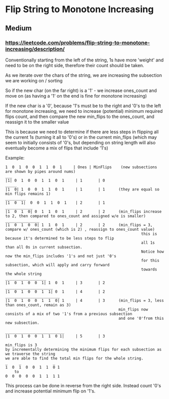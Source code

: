 # Flip String to Monotone Increasing

## Medium

### https://leetcode.com/problems/flip-string-to-monotone-increasing/description/

Conventionally starting from the left of the string,
1s have more 'weight' and need to be on the right side, 
therefore their count should be taken.

As we iterate over the chars of the string, 
we are increasing the subsection we are working on / sorting

So if the new char (on the far right) is a '1' - we increase ones_count and move on (as having a '1' on the end is fine for monotone increasing)

If the new char is a '0', because '1's must be to the right and '0's to the left for monotone increasing,
we need to increase (potential) minimum required flips count,
and then compare the new min_flips to the ones_count, and reassign it to the smaller value

This is because we need to determine if there are less steps 
in flipping all the current 1s (turning it all to '0's)
or in the current min_flips (which may seem to initially consists of '0's, but depending on string length will also eventually become a mix of flips that include '1's)

Example:
```
1  0  1  0  0  1  1  0  1     | Ones | MinFlips    (new subsections are shown by pipes around nums)
___
|1| 0  1  0  0  1  1  0  1     | 1       | 0
_____
|1  0| 1  0  0  1  1  0  1     | 1       | 1      (they are equal so min flips remains 1)
_________
|1  0  1|  0  0  1  1  0  1    | 2       | 1
____________
|1  0  1  0| 0  1  1  0  1     | 2       | 2      (min_flips increase to 2, then compared to ones_count and assigned w/e is smaller)
_______________
|1  0  1  0  0| 1  1  0  1     | 2       | 2      (min_flips = 3, compare w/ ones_count (which is 2) , reassign to ones_count value)
                                                            this is because it's determined to be less steps to flip 
                                                            all 1s than all 0s in current subsection.
                                                            Notice how now the min_flips includes '1's and not just '0's
                                                            for this subsection, which will apply and carry forward 
                                                            towards the whole string
__________________ 
|1  0  1  0  0  1| 1  0  1     | 3       | 2
_____________________
|1  0  1  0  0  1  1| 0  1     | 4       | 2
________________________
|1  0  1  0  0  1  1  0| 1     | 4       | 3      (min_flips = 3, less than ones_count, remain as 3)
                                                  min_flips now consists of a mix of two '1's from a previous subsection
                                                  and one '0'from this new subsection.                                                  

__________________________
|1  0  1  0  0  1  1  0 1|     | 5       | 3

min_flips is 3
by incrementally determining the minimum flips for each subsection as we traverse the string
we are able to find the total min flips for the whole string.
_     _              _
1  0  1  0  0  1  1  0 1
    to
0  0  0  0  0  1  1  1 1
```

This process can be done in reverse from the right side.
Instead count '0's and increase potential minimum flip on '1's.



   
